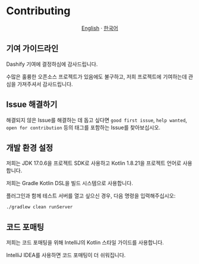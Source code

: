 # Contributing

<p align="center"><a href="https://github.com/MC-Dashify/plugin/blob/master/CONTRIBUTING.md">English</a> · <a href="https://github.com/MC-Dashify/plugin/blob/master/.github/documents/CONTRIBUTING.ko_KR.md">한국어</a></p>

## 기여 가이드라인

Dashify 기여에 결정하심에 감사드립니다.

수많은 훌륭한 오픈소스 프로젝트가 있음에도 불구하고, 저희 프로젝트에 기여하는데 관심을 가져주셔서 감사드립니다.

## Issue 해결하기

해결되지 않은 Issue를 해결하는 데 돕고 싶다면 `good first issue`, `help wanted`, `open for contribution` 등의 태그를 포함하는 Issue를 찾아보십시오.

## 개발 환경 설정

저희는 JDK 17.0.6을 프로젝트 SDK로 사용하고 Kotlin 1.8.21을 프로젝트 언어로 사용합니다.

저희는 Gradle Kotlin DSL을 빌드 시스템으로 사용합니다.

플러그인과 함께 테스트 서버를 열고 싶으신 경우, 다음 명령을 입력해주십시오:

```bash
./gradlew clean runServer
```

## 코드 포매팅

저희는 코드 포매팅을 위해 IntelliJ의 Kotlin 스타일 가이드를 사용합니다.

IntelliJ IDEA를 사용하면 코드 포매팅이 더 쉬워집니다.
